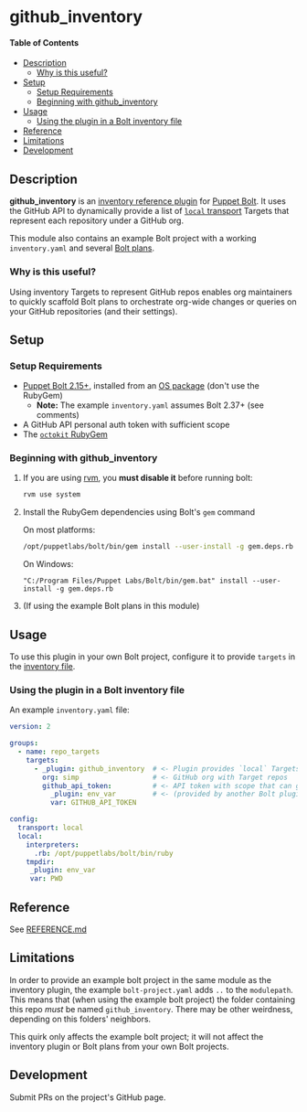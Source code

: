 # github_inventory

#### Table of Contents

<!-- vim-markdown-toc GFM -->

* [Description](#description)
  * [Why is this useful?](#why-is-this-useful)
* [Setup](#setup)
  * [Setup Requirements](#setup-requirements)
  * [Beginning with github_inventory](#beginning-with-github_inventory)
* [Usage](#usage)
  * [Using the plugin in a Bolt inventory file](#using-the-plugin-in-a-bolt-inventory-file)
* [Reference](#reference)
* [Limitations](#limitations)
* [Development](#development)

<!-- vim-markdown-toc -->

## Description

**github_inventory** is an [inventory reference plugin] for [Puppet
Bolt]. It uses the GitHub API to dynamically provide a list of [`local`
transport] Targets that represent each repository under a GitHub org.

This module also contains an example Bolt project with a working
`inventory.yaml` and several [Bolt plans].

### Why is this useful?

Using inventory Targets to represent GitHub repos enables org maintainers to
quickly scaffold Bolt plans to orchestrate org-wide changes or queries on your
GitHub repositories (and their settings).


## Setup

### Setup Requirements

* [Puppet Bolt 2.15+][bolt], installed from an [OS package][bolt-install] (don't use the RubyGem)
  * **Note:** The example `inventory.yaml` assumes Bolt 2.37+ (see comments)
* A GitHub API personal auth token with sufficient scope
* The [`octokit` RubyGem][octokit-rb]

### Beginning with github_inventory

1. If you are using [rvm], you **must disable it** before running bolt:

   ```sh
   rvm use system
   ```

2. Install the RubyGem dependencies using Bolt's `gem` command

   On most platforms:

   ```sh
   /opt/puppetlabs/bolt/bin/gem install --user-install -g gem.deps.rb
   ```

   On Windows:

   ```pwsh
   "C:/Program Files/Puppet Labs/Bolt/bin/gem.bat" install --user-install -g gem.deps.rb
   ```

3. (If using the example Bolt plans in this module)

## Usage

To use this plugin in your own Bolt project, configure it to provide `targets`
in the [inventory file].

### Using the plugin in a Bolt inventory file

An example `inventory.yaml` file:

```yaml
version: 2

groups:
  - name: repo_targets
    targets:
      - _plugin: github_inventory  # <- Plugin provides `local` Targets
        org: simp                  # <- GitHub org with Target repos
        github_api_token:          # <- API token with scope that can get repos
          _plugin: env_var         # <- (provided by another Bolt plugin)
          var: GITHUB_API_TOKEN

config:
  transport: local
  local:
    interpreters:
      .rb: /opt/puppetlabs/bolt/bin/ruby
    tmpdir:
     _plugin: env_var
     var: PWD

```

## Reference

See [REFERENCE.md](./REFERENCE.md)

## Limitations

In order to provide an example bolt project in the same module as the inventory
plugin, the example `bolt-project.yaml` adds `..` to the `modulepath`.  This
means that (when using the example bolt project) the folder containing this repo
_must_ be named `github_inventory`.  There may be other weirdness, depending on
this folders' neighbors.

This quirk only affects the example bolt project; it will not affect the
inventory plugin or Bolt plans from your own Bolt projects.

## Development

Submit PRs on the project's GitHub page.

[bolt]: https://puppet.com/docs/bolt/latest/bolt.html
[bolt-install]: https://puppet.com/docs/bolt/latest/bolt_installing.html
[Bolt Plans]: https://puppet.com/docs/bolt/latest/plans.html
[inventory file]: https://puppet.com/docs/bolt/latest/inventory_file_v2.html
[inventory reference plugin]: https://puppet.com/docs/bolt/latest/using_plugins.html#reference-plugins
[`local` transport]: https://puppet.com/docs/bolt/latest/bolt_transports_reference.html#local
[octokit-rb]: https://github.com/octokit/octokit.rb
[Puppet Bolt]: https://puppet.com/docs/bolt/latest/bolt.html
[rvm]: https://rvm.io
